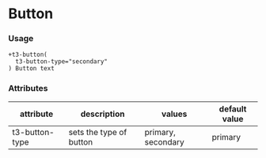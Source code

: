 # Button


### Usage
```pug
+t3-button(
  t3-button-type="secondary"
) Button text
```


### Attributes

| attribute      | description             | values             | default value |
| -------------- | ----------------------- | ------------------ | ------------- |
| t3-button-type | sets the type of button | primary, secondary | primary       |
